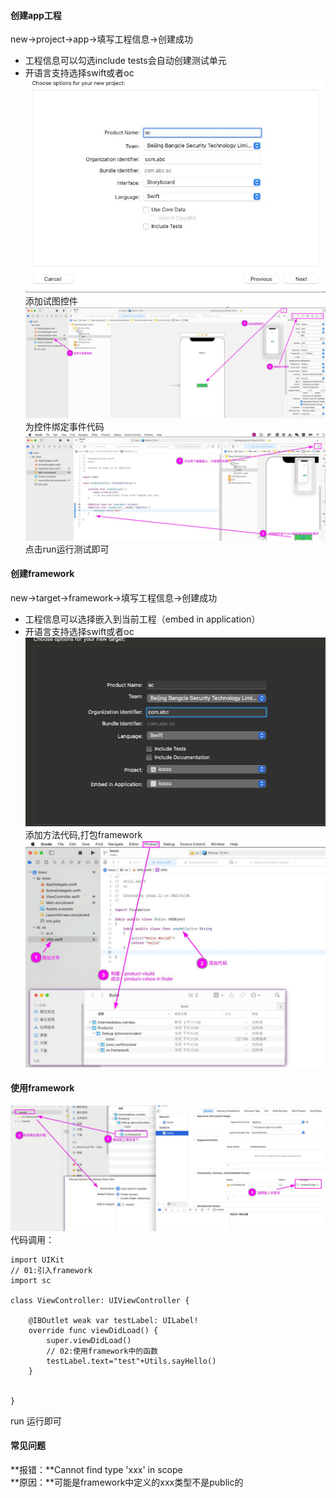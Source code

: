 #### 创建app工程
new->project->app->填写工程信息->创建成功
- 工程信息可以勾选include tests会自动创建测试单元
- 开语言支持选择swift或者oc
![](./images/xcode创建app和framework工程-00.jpg)
添加试图控件
![](./images/xcode创建app和framework工程-01.jpg)
为控件绑定事件代码
![](./images/xcode创建app和framework工程-02.jpg)
点击run运行测试即可
#### 创建framework 
new->target->framework->填写工程信息->创建成功 
- 工程信息可以选择嵌入到当前工程（embed in application）
- 开语言支持选择swift或者oc  
![](./images/xcode创建app和framework工程-03.jpg)
添加方法代码,打包framework
![](./images/xcode创建app和framework工程-04.jpg)


#### 使用framework
![](./images/xcode创建app和framework工程-05.jpg)
代码调用：  
```
import UIKit
// 01:引入framework
import sc

class ViewController: UIViewController {

    @IBOutlet weak var testLabel: UILabel!
    override func viewDidLoad() {
        super.viewDidLoad()
        // 02:使用framework中的函数
        testLabel.text="test"+Utils.sayHello()
    }


}
```

run 运行即可

#### 常见问题
  **报错：**Cannot find type 'xxx' in scope  
  **原因：**可能是framework中定义的xxx类型不是public的    